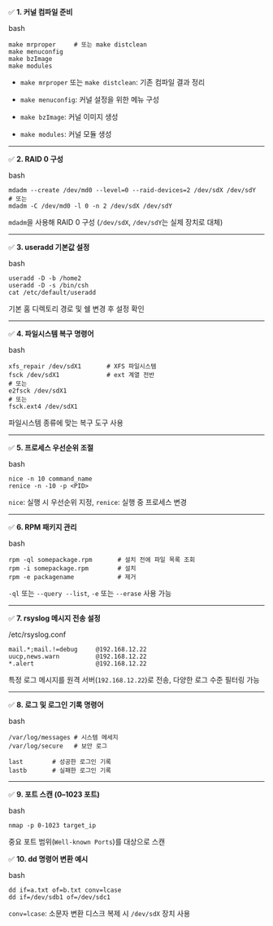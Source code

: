 ✅ **1. 커널 컴파일 준비**

bash

```
make mrproper     # 또는 make distclean
make menuconfig
make bzImage
make modules
```

- `make mrproper` 또는 `make distclean`: 기존 컴파일 결과 정리
    
- `make menuconfig`: 커널 설정을 위한 메뉴 구성
    
- `make bzImage`: 커널 이미지 생성
    
- `make modules`: 커널 모듈 생성


---

✅ **2. RAID 0 구성**

bash

```
mdadm --create /dev/md0 --level=0 --raid-devices=2 /dev/sdX /dev/sdY
# 또는
mdadm -C /dev/md0 -l 0 -n 2 /dev/sdX /dev/sdY
```

`mdadm`을 사용해 RAID 0 구성 (`/dev/sdX`, `/dev/sdY`는 실제 장치로 대체)


---

✅ **3. useradd 기본값 설정**

bash

```
useradd -D -b /home2
useradd -D -s /bin/csh
cat /etc/default/useradd
```

기본 홈 디렉토리 경로 및 쉘 변경 후 설정 확인


---

✅ **4. 파일시스템 복구 명령어**

bash

```
xfs_repair /dev/sdX1       # XFS 파일시스템
fsck /dev/sdX1             # ext 계열 전반
# 또는
e2fsck /dev/sdX1
# 또는
fsck.ext4 /dev/sdX1
```

파일시스템 종류에 맞는 복구 도구 사용


---

✅ **5. 프로세스 우선순위 조절**

bash

```
nice -n 10 command_name
renice -n -10 -p <PID>
```

`nice`: 실행 시 우선순위 지정, `renice`: 실행 중 프로세스 변경


---

✅ **6. RPM 패키지 관리**

bash

```
rpm -ql somepackage.rpm       # 설치 전에 파일 목록 조회
rpm -i somepackage.rpm        # 설치
rpm -e packagename            # 제거
```

`-ql` 또는 `--query --list`, `-e` 또는 `--erase` 사용 가능


---

✅ **7. rsyslog 메시지 전송 설정**

/etc/rsyslog.conf

```
mail.*;mail.!=debug     @192.168.12.22
uucp,news.warn          @192.168.12.22
*.alert                 @192.168.12.22
```

특정 로그 메시지를 원격 서버(`192.168.12.22`)로 전송, 다양한 로그 수준 필터링 가능


---

✅ **8. 로그 및 로그인 기록 명령어**

bash

```
/var/log/messages # 시스템 메세지
/var/log/secure   # 보안 로그

last        # 성공한 로그인 기록
lastb       # 실패한 로그인 기록
```


---

✅ **9. 포트 스캔 (0–1023 포트)**

bash

```
nmap -p 0-1023 target_ip
```

중요 포트 범위(`Well-known Ports`)를 대상으로 스캔

✅ **10. dd 명령어 변환 예시**

bash

```
dd if=a.txt of=b.txt conv=lcase
dd if=/dev/sdb1 of=/dev/sdc1
```

`conv=lcase`: 소문자 변환 디스크 복제 시 `/dev/sdX` 장치 사용